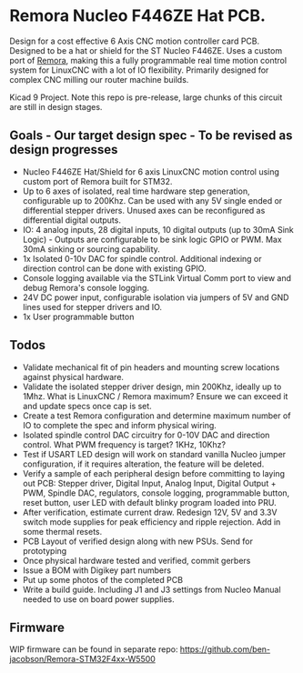 # Remora Nucleo F446ZE Hat PCB.
Design for a cost effective 6 Axis CNC motion controller card PCB. Designed to be a hat or shield for the ST Nucleo F446ZE. Uses a custom port of [Remora](https://github.com/scottalford75/Remora), making this a fully programmable real time motion control system for LinuxCNC with a lot of IO flexibility. Primarily designed for complex CNC milling our router machine builds. 

Kicad 9 Project. Note this repo is pre-release, large chunks of this circuit are still in design stages.  

## Goals - Our target design spec - To be revised as design progresses
- Nucleo F446ZE Hat/Shield for 6 axis LinuxCNC motion control using custom port of Remora built for STM32.
- Up to 6 axes of isolated, real time hardware step generation, configurable up to 200Khz. Can be used with any 5V single ended or differential stepper drivers. Unused axes can be reconfigured as differential digital outputs.   
- IO: 4 analog inputs, 28 digital inputs, 10 digital outputs (up to 30mA Sink Logic) - Outputs are configurable to be sink logic GPIO or PWM. Max 30mA sinking or sourcing capability. 
- 1x Isolated 0-10v DAC for spindle control. Additional indexing or direction control can be done with existing GPIO.
- Console logging available via the STLink Virtual Comm port to view and debug Remora's console logging.
- 24V DC power input, configurable isolation via jumpers of 5V and GND lines used for stepper drivers and IO.
- 1x User programmable button

## Todos
- Validate mechanical fit of pin headers and mounting screw locations against physical hardware.
- Validate the isolated stepper driver design, min 200Khz, ideally up to 1Mhz. What is LinuxCNC / Remora maximum? Ensure we can exceed it and update specs once cap is set.
- Create a test Remora configuration and determine maximum number of IO to complete the spec and inform physical wiring.
- Isolated spindle control DAC circuitry for 0-10V DAC and direction control. What PWM frequency is target? 1KHz, 10Khz? 
- Test if USART LED design will work on standard vanilla Nucleo jumper configuration, if it requires alteration, the feature will be deleted. 
- Verify a sample of each peripheral design before committing to laying out PCB: Stepper driver, Digital Input, Analog Input, Digital Output + PWM, Spindle DAC, regulators, console logging, programmable button, reset button, user LED with default blinky program loaded into PRU.  
- After verification, estimate current draw. Redesign 12V, 5V and 3.3V switch mode supplies for peak efficiency and ripple rejection. Add in some thermal resets.
- PCB Layout of verified design along with new PSUs. Send for prototyping
- Once physical hardware tested and verified, commit gerbers
- Issue a BOM with Digikey part numbers
- Put up some photos of the completed PCB
- Write a build guide. Including J1 and J3 settings from Nucleo Manual needed to use on board power supplies. 

## Firmware
WIP firmware can be found in separate repo: https://github.com/ben-jacobson/Remora-STM32F4xx-W5500

